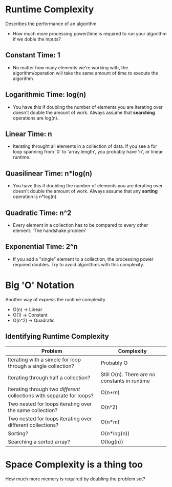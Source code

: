 # Runtime Complexity

Describes the performance of an algorithm

- How much more processing power/time is required to run your algorithm if we doble the inputs?

## Constant Time: 1

- No matter how many elements we're working with, the algorithm/operation will take the same amount of time to execute the algorithm

## Logarithmic Time: log(n)

- You have this if doubling the number of elements you are iterating over doesn't double the amount of work. Always assume that **searching** operations are log(n).

## Linear Time: n

- Iterating throught all elements in a collection of data. If you see a for loop spanning from '0' to 'array.length', you probably have 'n', or linear runtime.

## Quasilinear Time: n\*log(n)

- You have this if doubling the number of elements you are iterating over doesn't double the amount of work. Always assume that any **sorting** operation is n\*log(n)

## Quadratic Time: n^2

- Every element in a collection has to be compared to every other element. 'The handshake problem'

## Exponential Time: 2^n

- If you add a "single" element to a collection, the processing power required doubles. Try to avoid algorithms with this complexity.

# Big 'O' Notation

Another way of express the runtime complexity

- O(n) -> Linear
- O(1) -> Constant
- O(n^2) -> Quadratic

## Identifying Runtime Complexity

| Problem | Complexity |
| -- | -- |
| Iterating with a simple for loop through a single collection? | Probably O |
| Iterating through half a collection? | Still O(n). There are no constants in runtime |
| Iterating through two _different_ collections with separate for loops? | O(n+m) |
| Two nested for loops iterating over the same collection? | O(n^2) |
| Two nested for loops iterating over different collections? | O(n\*m) |
| Sorting? | O(n\*log(n)) |
| Searching a sorted array? | O(log(n)) |


# Space Complexity is a thing too

How much more memory is required by doubling the problem set?